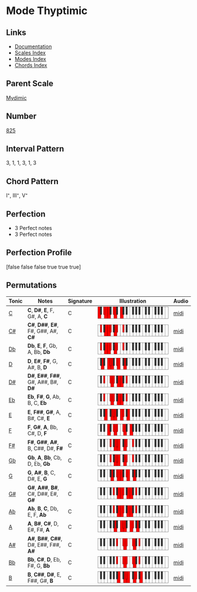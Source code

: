# Mode Thyptimic

## Links

- [Documentation](README.md)
- [Scales Index](Scales.md)
- [Modes Index](Modes.md)
- [Chords Index](Chords.md)

## Parent Scale

[Mydimic](ScaleMydimic.md)

## Number

[825](https://ianring.com/musictheory/scales/825)

## Interval Pattern

3, 1, 1, 3, 1, 3

## Chord Pattern

I⁺, III⁺, V⁺

## Perfection

- 3 Perfect notes
- 3 Perfect notes

## Perfection Profile

[false false false true true true]

## Permutations

| Tonic | Notes | Signature | Illustration | Audio |
|-------|-------|-----------|--------------|-------|
| [C](ModeCNaturalThyptimic.md) | **C**, **D#**, **E**, F, G#, A, **C** | C | ![CNaturalThyptimic](ModeCNaturalThyptimic.png) | [midi](https://github.com/edipermadi/music/blob/main/docs/ModeCNaturalThyptimic.mid?raw=true) |
| [C#](ModeCSharpThyptimic.md) | **C#**, **D##**, **E#**, F#, G##, A#, **C#** | C | ![CSharpThyptimic](ModeCSharpThyptimic.png) | [midi](https://github.com/edipermadi/music/blob/main/docs/ModeCSharpThyptimic.mid?raw=true) |
| [Db](ModeDFlatThyptimic.md) | **Db**, **E**, **F**, Gb, A, Bb, **Db** | C | ![DFlatThyptimic](ModeDFlatThyptimic.png) | [midi](https://github.com/edipermadi/music/blob/main/docs/ModeDFlatThyptimic.mid?raw=true) |
| [D](ModeDNaturalThyptimic.md) | **D**, **E#**, **F#**, G, A#, B, **D** | C | ![DNaturalThyptimic](ModeDNaturalThyptimic.png) | [midi](https://github.com/edipermadi/music/blob/main/docs/ModeDNaturalThyptimic.mid?raw=true) |
| [D#](ModeDSharpThyptimic.md) | **D#**, **E##**, **F##**, G#, A##, B#, **D#** | C | ![DSharpThyptimic](ModeDSharpThyptimic.png) | [midi](https://github.com/edipermadi/music/blob/main/docs/ModeDSharpThyptimic.mid?raw=true) |
| [Eb](ModeEFlatThyptimic.md) | **Eb**, **F#**, **G**, Ab, B, C, **Eb** | C | ![EFlatThyptimic](ModeEFlatThyptimic.png) | [midi](https://github.com/edipermadi/music/blob/main/docs/ModeEFlatThyptimic.mid?raw=true) |
| [E](ModeENaturalThyptimic.md) | **E**, **F##**, **G#**, A, B#, C#, **E** | C | ![ENaturalThyptimic](ModeENaturalThyptimic.png) | [midi](https://github.com/edipermadi/music/blob/main/docs/ModeENaturalThyptimic.mid?raw=true) |
| [F](ModeFNaturalThyptimic.md) | **F**, **G#**, **A**, Bb, C#, D, **F** | C | ![FNaturalThyptimic](ModeFNaturalThyptimic.png) | [midi](https://github.com/edipermadi/music/blob/main/docs/ModeFNaturalThyptimic.mid?raw=true) |
| [F#](ModeFSharpThyptimic.md) | **F#**, **G##**, **A#**, B, C##, D#, **F#** | C | ![FSharpThyptimic](ModeFSharpThyptimic.png) | [midi](https://github.com/edipermadi/music/blob/main/docs/ModeFSharpThyptimic.mid?raw=true) |
| [Gb](ModeGFlatThyptimic.md) | **Gb**, **A**, **Bb**, Cb, D, Eb, **Gb** | C | ![GFlatThyptimic](ModeGFlatThyptimic.png) | [midi](https://github.com/edipermadi/music/blob/main/docs/ModeGFlatThyptimic.mid?raw=true) |
| [G](ModeGNaturalThyptimic.md) | **G**, **A#**, **B**, C, D#, E, **G** | C | ![GNaturalThyptimic](ModeGNaturalThyptimic.png) | [midi](https://github.com/edipermadi/music/blob/main/docs/ModeGNaturalThyptimic.mid?raw=true) |
| [G#](ModeGSharpThyptimic.md) | **G#**, **A##**, **B#**, C#, D##, E#, **G#** | C | ![GSharpThyptimic](ModeGSharpThyptimic.png) | [midi](https://github.com/edipermadi/music/blob/main/docs/ModeGSharpThyptimic.mid?raw=true) |
| [Ab](ModeAFlatThyptimic.md) | **Ab**, **B**, **C**, Db, E, F, **Ab** | C | ![AFlatThyptimic](ModeAFlatThyptimic.png) | [midi](https://github.com/edipermadi/music/blob/main/docs/ModeAFlatThyptimic.mid?raw=true) |
| [A](ModeANaturalThyptimic.md) | **A**, **B#**, **C#**, D, E#, F#, **A** | C | ![ANaturalThyptimic](ModeANaturalThyptimic.png) | [midi](https://github.com/edipermadi/music/blob/main/docs/ModeANaturalThyptimic.mid?raw=true) |
| [A#](ModeASharpThyptimic.md) | **A#**, **B##**, **C##**, D#, E##, F##, **A#** | C | ![ASharpThyptimic](ModeASharpThyptimic.png) | [midi](https://github.com/edipermadi/music/blob/main/docs/ModeASharpThyptimic.mid?raw=true) |
| [Bb](ModeBFlatThyptimic.md) | **Bb**, **C#**, **D**, Eb, F#, G, **Bb** | C | ![BFlatThyptimic](ModeBFlatThyptimic.png) | [midi](https://github.com/edipermadi/music/blob/main/docs/ModeBFlatThyptimic.mid?raw=true) |
| [B](ModeBNaturalThyptimic.md) | **B**, **C##**, **D#**, E, F##, G#, **B** | C | ![BNaturalThyptimic](ModeBNaturalThyptimic.png) | [midi](https://github.com/edipermadi/music/blob/main/docs/ModeBNaturalThyptimic.mid?raw=true) |
